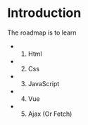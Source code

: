# Introduction
The roadmap is to learn 
 * 1. Html
 * 2. Css
 * 3. JavaScript
 * 4. Vue
 * 5. Ajax (Or Fetch)